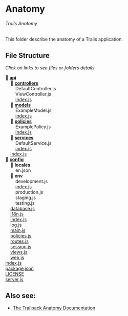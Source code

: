 # Anatomy
###### Trails Anatomy
This folder describe the anatomy of a Trails application.

## File Structure 
*Click on links to see files or folders details*

:file_folder: [**api**](./trailsProject/api) <br>
&nbsp;&nbsp;&nbsp;&nbsp;:file_folder: [**controllers**](./trailsProject/api/controllers) <br> 
&nbsp;&nbsp;&nbsp;&nbsp;&nbsp;&nbsp;&nbsp;&nbsp;DefaultController.js <br>
&nbsp;&nbsp;&nbsp;&nbsp;&nbsp;&nbsp;&nbsp;&nbsp;ViewController.js <br>
&nbsp;&nbsp;&nbsp;&nbsp;&nbsp;&nbsp;&nbsp;&nbsp;[index.js](index.md) <br>
&nbsp;&nbsp;&nbsp;&nbsp;:file_folder: [**models**](./trailsProject/api/models) <br>
&nbsp;&nbsp;&nbsp;&nbsp;&nbsp;&nbsp;&nbsp;&nbsp;ExampleModel.js <br>
&nbsp;&nbsp;&nbsp;&nbsp;&nbsp;&nbsp;&nbsp;&nbsp;[index.js](index.md) <br>
&nbsp;&nbsp;&nbsp;&nbsp;:file_folder: [**policies**](./trailsProject/api/policies) <br>
&nbsp;&nbsp;&nbsp;&nbsp;&nbsp;&nbsp;&nbsp;&nbsp;ExamplePolicy.js <br>
&nbsp;&nbsp;&nbsp;&nbsp;&nbsp;&nbsp;&nbsp;&nbsp;[index.js](index.md) <br>
&nbsp;&nbsp;&nbsp;&nbsp;:file_folder: [**services**](./trailsProject/api/services) <br>
&nbsp;&nbsp;&nbsp;&nbsp;&nbsp;&nbsp;&nbsp;&nbsp;DefaultService.js <br>
&nbsp;&nbsp;&nbsp;&nbsp;&nbsp;&nbsp;&nbsp;&nbsp;[index.js](index.md) <br>
&nbsp;&nbsp;&nbsp;&nbsp;[index.js](index.md) <br>
:file_folder: [**config**](./trailsProject/config) <br>
&nbsp;&nbsp;&nbsp;&nbsp;:file_folder: **locales** <br>
&nbsp;&nbsp;&nbsp;&nbsp;&nbsp;&nbsp;&nbsp;&nbsp;en.json <br>
&nbsp;&nbsp;&nbsp;&nbsp;:file_folder: **env** <br>
&nbsp;&nbsp;&nbsp;&nbsp;&nbsp;&nbsp;&nbsp;&nbsp;development.js <br>
&nbsp;&nbsp;&nbsp;&nbsp;&nbsp;&nbsp;&nbsp;&nbsp;[index.js](index.md) <br>
&nbsp;&nbsp;&nbsp;&nbsp;&nbsp;&nbsp;&nbsp;&nbsp;production.js <br>
&nbsp;&nbsp;&nbsp;&nbsp;&nbsp;&nbsp;&nbsp;&nbsp;staging.js <br>
&nbsp;&nbsp;&nbsp;&nbsp;&nbsp;&nbsp;&nbsp;&nbsp;testing.js <br>
&nbsp;&nbsp;&nbsp;&nbsp;[database.js](config/database.md) <br>
&nbsp;&nbsp;&nbsp;&nbsp;[i18n.js](config/i18n.md) <br>
&nbsp;&nbsp;&nbsp;&nbsp;[index.js](index.md) <br>
&nbsp;&nbsp;&nbsp;&nbsp;[log.js](config/log.md) <br>
&nbsp;&nbsp;&nbsp;&nbsp;[main.js](config/main.md) <br>
&nbsp;&nbsp;&nbsp;&nbsp;[policies.js](config/policies.md) <br>
&nbsp;&nbsp;&nbsp;&nbsp;[routes.js](config/routes.md) <br>
&nbsp;&nbsp;&nbsp;&nbsp;[session.js](config/session.md) <br>
&nbsp;&nbsp;&nbsp;&nbsp;[views.js](config/views.md) <br>
&nbsp;&nbsp;&nbsp;&nbsp;[web.js](config/web.md) <br>
[index.js](index.md) <br>
[package.json](trailsProject/package.md) <br>
[LICENSE](trailsProject/LICENSE.md) <br>
[server.js](trailsProject/server.md) <br>

## Also see: 
- [The Trailpack Anatomy Documentation]()
